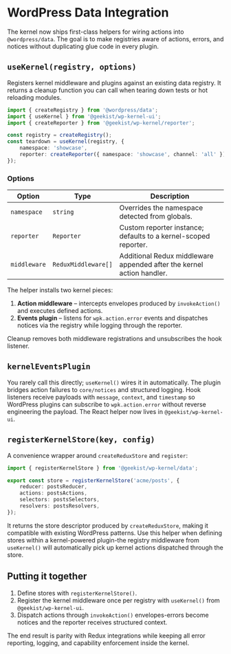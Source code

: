 # WordPress Data Integration

The kernel now ships first-class helpers for wiring actions into `@wordpress/data`. The goal is to make registries aware of
actions, errors, and notices without duplicating glue code in every plugin.

## `useKernel(registry, options)`

Registers kernel middleware and plugins against an existing data registry. It returns a cleanup function you can call when
tearing down tests or hot reloading modules.

```typescript
import { createRegistry } from '@wordpress/data';
import { useKernel } from '@geekist/wp-kernel-ui';
import { createReporter } from '@geekist/wp-kernel/reporter';

const registry = createRegistry();
const teardown = useKernel(registry, {
	namespace: 'showcase',
	reporter: createReporter({ namespace: 'showcase', channel: 'all' }),
});
```

### Options

| Option       | Type                | Description                                                           |
| ------------ | ------------------- | --------------------------------------------------------------------- |
| `namespace`  | `string`            | Overrides the namespace detected from globals.                        |
| `reporter`   | `Reporter`          | Custom reporter instance; defaults to a kernel-scoped reporter.       |
| `middleware` | `ReduxMiddleware[]` | Additional Redux middleware appended after the kernel action handler. |

The helper installs two kernel pieces:

1. **Action middleware** – intercepts envelopes produced by `invokeAction()` and executes defined actions.
2. **Events plugin** – listens for `wpk.action.error` events and dispatches notices via the registry while logging through the
   reporter.

Cleanup removes both middleware registrations and unsubscribes the hook listener.

## `kernelEventsPlugin`

You rarely call this directly; `useKernel()` wires it in automatically. The plugin bridges action failures to `core/notices` and
structured logging. Hook listeners receive payloads with `message`, `context`, and `timestamp` so WordPress plugins can
subscribe to `wpk.action.error` without reverse engineering the payload. The React helper now lives in `@geekist/wp-kernel-ui`.

## `registerKernelStore(key, config)`

A convenience wrapper around `createReduxStore` and `register`:

```typescript
import { registerKernelStore } from '@geekist/wp-kernel/data';

export const store = registerKernelStore('acme/posts', {
	reducer: postsReducer,
	actions: postsActions,
	selectors: postsSelectors,
	resolvers: postsResolvers,
});
```

It returns the store descriptor produced by `createReduxStore`, making it compatible with existing WordPress patterns. Use this
helper when defining stores within a kernel-powered plugin-the registry middleware from `useKernel()` will automatically pick up
kernel actions dispatched through the store.

## Putting it together

1. Define stores with `registerKernelStore()`.
2. Register the kernel middleware once per registry with `useKernel()` from `@geekist/wp-kernel-ui`.
3. Dispatch actions through `invokeAction()` envelopes-errors become notices and the reporter receives structured context.

The end result is parity with Redux integrations while keeping all error reporting, logging, and capability enforcement inside
the kernel.

